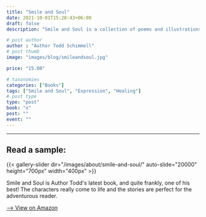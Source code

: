 ```yaml
---
title: "Smile and Soul"
date: 2021-10-01T15:28:43+06:00
draft: false
description: "Smile and Soul is a collection of poems and illustrations released in 2021."

# post author
author : "Author Todd Schimmell"
# post thumb
image: "images/blog/smileandsoul.jpg"

price: "15.00"

# taxonomies
categories: ["Books"]
tags: ["Smile and Soul", "Expression", "Healing"]
# post type
type: "post"
book: "x"
post: ""
event: ""
---
```

---
## Read a sample:
{{< gallery-slider dir="/images/about/smile-and-soul/" auto-slide="20000" height="700px" width="400px" >}}


Smile and Soul is Author Todd's latest book, and quite frankly, one of his best! The characters really come to life and the stories are perfect for the adventurous reader.

[--> View on Amazon](https://amzn.to/2Ylnec3)
